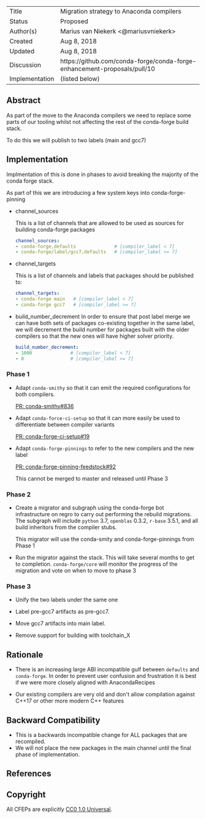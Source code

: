 
<table>
<tr><td> Title </td><td> Migration strategy to Anaconda compilers </td>
<tr><td> Status </td><td> Proposed </td></tr>
<tr><td> Author(s) </td><td> Marius van Niekerk &lt;@mariusvniekerk&gt;</td></tr>
<tr><td> Created </td><td> Aug 8, 2018</td></tr>
<tr><td> Updated </td><td> Aug 8, 2018</td></tr>
<tr><td> Discussion </td><td> https://github.com/conda-forge/conda-forge-enhancement-proposals/pull/10 </td></tr>
<tr><td> Implementation </td><td> (listed below) </td></tr>
</table>

## Abstract

As part of the move to the Anaconda compilers we need to replace some parts of our tooling whilst not
affecting the rest of the conda-forge build stack.

To do this we will publish to two labels (main and gcc7)

## Implementation

Implmentation of this is done in phases to avoid breaking the majority of the conda forge stack.

As part of this we are introducing a few system keys into conda-forge-pinning

*   channel_sources

    This is a list of channels that are allowed to be used as sources for building conda-forge packages
    
    ```yaml
    channel_sources:
    - conda-forge,defaults              # [compiler_label < 7]
    - conda-forge/label/gcc7,defaults   # [compiler_label >= 7]
    ```

*   channel_targets

    This is a list of channels and labels that packages should be published to:
    
    ```yaml
    channel_targets:
    - conda-forge main   # [compiler_label < 7]
    - conda-forge gcc7   # [compiler_label >= 7]
    ```

*   build_number_decrement
    In order to ensure that post label merge we can have both sets of packages co-existing together
    in the same label, we will decrement the build number for packages built with the older compilers
    so that the new ones will have higher solver priority.

    ```yaml
    build_number_decrement:
    - 1000              # [compiler_label < 7]
    - 0                 # [compiler_label >= 7]
    ```


### Phase 1
*   Adapt `conda-smithy` so that it can emit the required configurations for both compilers. 

    [PR: conda-smithy#836](https://github.com/conda-forge/conda-smithy/pull/836)

*   Adapt `conda-force-ci-setup` so that it can more easily be used to differentiate between compiler variants

    [PR: conda-forge-ci-setup#19](https://github.com/conda-forge/conda-forge-ci-setup-feedstock/pull/19)

*   Adapt `conda-forge-pinnings` to refer to the new compilers and the new label

    [PR: conda-forge-pinning-feedstock#92](https://github.com/conda-forge/conda-forge-pinning-feedstock/pull/92)

    This cannot be merged to master and released until Phase 3

### Phase 2

*   Create a migrator and subgraph using the conda-forge bot infrastructure on regro to carry out performing the 
    rebuild migrations. The subgraph will include `python` 3.7, 
    `openblas` 0.3.2, `r-base` 3.5.1, and all build inheritors from the 
    compiler stubs.

    This migrator will use the conda-smity and conda-forge-pinnings from Phase 1

*   Run the migrator against the stack.  This will take several months to get to completion.
    `conda-forge/core` will monitor the progress of the migration and vote on when to move to phase 3

### Phase 3

*   Unify the two labels under the same one

*   Label pre-gcc7 artifacts as pre-gcc7.  

*   Move gcc7 artifacts into main label.

*   Remove support for building with toolchain_X

## Rationale

*   There is an increasing large ABI incompatible gulf between `defaults` and `conda-forge`.
    In order to prevent user confusion and frustration it is best if we were more closely aligned with 
    AnacondaRecipes

*   Our existing compilers are very old and don't allow compilation against C++17 or other more modern
    C++ features

## Backward Compatibility

*   This is a backwards incompatible change for ALL packages that are recompiled.
*   We will not place the new packages in the main channel until the final phase of implementation.

## References



## Copyright

All CFEPs are explicitly [CC0 1.0 Universal](https://creativecommons.org/publicdomain/zero/1.0/).
